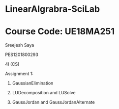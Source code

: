 # LinearAlgrabra-SciLab
# Course Code: UE18MA251
Sreejesh Saya

PES1201800293

4I (CS)

Assignment 1:

  1. GaussianElimination

  2. LUDecomposition and LUSolve

  3. GaussJordan and GaussJordanAlternate
